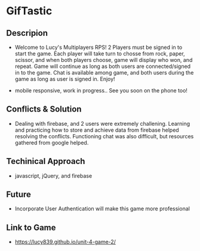 # GifTastic

## Descripion

-   Welcome to Lucy's Multiplayers RPS!
    2 Players must be signed in to start the game.
    Each player will take turn to chosse from rock, paper, scissor, and when both players choose,
    game will display who won, and repeat.
    Game will continue as long as both users are connected/signed in to the game.
    Chat is available among game, and both users during the game as long as user is signed in.
    Enjoy!

-   mobile responsive, work in progress.. See you soon on the phone too!

## Conflicts & Solution
-   Dealing with firebase, and 2 users were extremely challening. Learning and practicing how to store and achieve data 
    from firebase helped resolving the conflicts. Functioning chat was also difficult, but resources gathered from google helped.

## Techinical Approach
-   javascript, jQuery, and firebase

## Future
-   Incorporate User Authentication will make this game more professional

## Link to Game
-   https://lucy839.github.io/unit-4-game-2/

